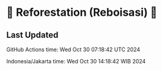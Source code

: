 
# 🌳 Reforestation (Reboisasi) 🌲

## Last Updated

GitHub Actions time: Wed Oct 30 07:18:42 UTC 2024

Indonesia/Jakarta time: Wed Oct 30 14:18:42 WIB 2024
